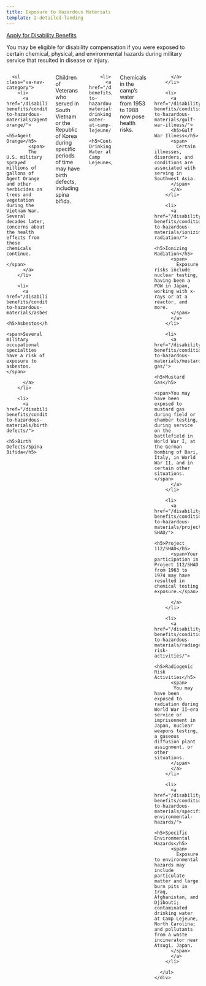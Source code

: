 ```yaml
---
title: Exposure to Hazardous Materials
template: 2-detailed-landing
---
```


<div class="main" role="main" markdown="0">

<div class="va-action-bar--header">
  <div class="row">
    <div class="small-12 columns">
      <a class="usa-button-primary va-button-primary" href="/disability-benefits/apply-for-benefits/">Apply for Disability Benefits</a>
    </div>
  </div>
</div>

<div class="section one" markdown="0">
<div class="primary" markdown="0">
<div class="row" markdown="0">
<div class="small-12 columns" markdown="1">

You may be eligible for disability compensation if you were exposed to certain chemical, physical, and environmental hazards during military service that resulted in disease or injury.

</div>
</div>
</div>

<div class="navigation">
  <div class="row">
    <div class="small-12 columns">

      <ul class="va-nav-category">
        <li>
          <a href="/disability-benefits/conditions/exposure-to-hazardous-materials/agent-orange/">
            <h5>Agent Orange</h5>
            <span>
            The U.S. military sprayed millions of gallons of Agent Orange and other herbicides on trees and vegetation during the Vietnam War. Several decades later, concerns about the health effects from these chemicals continue.
            </span>
          </a>
        </li>

        <li>
          <a href="/disability-benefits/conditions/exposure-to-hazardous-materials/asbestos/">
          <h5>Asbestos</h5>
          <span>Several military occupational specialties have a risk of exposure to asbestos.</span>

          </a>
        </li>

        <li>
          <a href="/disability-benefits/conditions/exposure-to-hazardous-materials/birth-defects/">
          <h5>Birth Defects/Spina Bifida</h5>
<span>Children of Veterans who served in South Vietnam or the Republic of Korea during specific periods of time may have birth defects, including spina bifida.</span>
          </a>
        </li>

        <li>
          <a href="/disability-benefits/conditions/exposure-to-hazardous-materials/contaminated-drinking-water-at-camp-lejeune/">
          <h5>Contaminated Drinking Water at Camp Lejeune</h5>
 <span>Chemicals in the camp’s water from 1953 to 1988 now pose health risks.</span>

          </a>
        </li>

        <li>
          <a href="/disability-benefits/conditions/exposure-to-hazardous-materials/gulf-war-illness/">
          <h5>Gulf War Illness</h5>
          <span>
            Certain illnesses, disorders, and conditions are associated with serving in Southwest Asia.
          </span>
          </a>
        </li>

        <li>
          <a href="/disability-benefits/conditions/exposure-to-hazardous-materials/ionizing-radiation/">
          <h5>Ionizing Radiation</h5>
          <span>
            Exposure risks include nuclear testing, having been a POW in Japan, working with x-rays or at a reactor, and more.
          </span>
          </a>
        </li>

        <li>
          <a href="/disability-benefits/conditions/exposure-to-hazardous-materials/mustard-gas/">
            <h5>Mustard Gas</h5>
            <span>You may have been exposed to mustard gas during field or chamber testing, during service on the battlefield in World War I, at the German bombing of Bari, Italy, in World War II, and in certain other situations.</span>
          </a>
        </li>

        <li>
          <a href="/disability-benefits/conditions/exposure-to-hazardous-materials/project112-SHAD/">
          <h5>Project 112/SHAD</h5>
          <span>Your participation in Project 112/SHAD from 1963 to 1974 may have resulted in chemical testing exposure.</span>

          </a>
        </li>

        <li>
          <a href="/disability-benefits/conditions/exposure-to-hazardous-materials/radiogenic-risk-activities/">
          <h5>Radiogenic Risk Activities</h5>
          <span>
           You may have been exposed to radiation during World War II–era service or imprisonment in Japan, nuclear weapons testing, a gaseous diffusion plant assignment, or other situations.
          </span>
          </a>
        </li>

        <li>
          <a href="/disability-benefits/conditions/exposure-to-hazardous-materials/specific-environmental-hazards/">
          <h5>Specific Environmental Hazards</h5>
          <span>
            Exposure to environmental hazards may include particulate matter and large burn pits in Iraq, Afghanistan, and Djibouti; contaminated drinking water at Camp Lejeune, North Carolina; and pollutants from a waste incinerator near Atsugi, Japan.
          </span>
          </a>
        </li>

      </ul>
    </div>
  </div>
</div>

</div>

</div>
